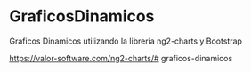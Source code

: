 # GraficosDinamicos

Graficos Dinamicos utilizando la libreria ng2-charts y Bootstrap

https://valor-software.com/ng2-charts/# graficos-dinamicos
